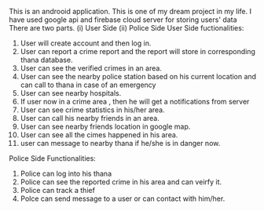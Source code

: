 This is an androoid application. This is one of my dream project in my life.
I have used google api and firebase cloud server for storing users' data
There are two parts.
(i) User Side
(ii) Police Side
User Side fuctionalities:
1. User will create account and then log in.
2. User can report a crime report and the report will store in corresponding thana database.
3. User can see the verified crimes in an area.
4. User can see the nearby police station based on his current location and can call to thana in case of an emergency
5. User can see nearby hospitals.
6. If user now in a crime area , then he will get a notifications from server
7. User can see crime statistics in his/her area.
8. User can call his nearby friends in an area.
9. User can see nearby friends location in google map.
10. User can see all the cimes happened in his area.
11. user can message to nearby thana if he/she is in danger now.

Police Side Functionalities:
1. Police can log into his thana
2. Police can see the reported crime in his area and can veirfy it.
3. Police can track a thief
4. Polce can send message to a user or can contact with him/her.
